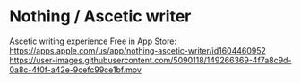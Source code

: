 # Nothing / Ascetic writer
Ascetic writing experience
Free in App Store: https://apps.apple.com/us/app/nothing-ascetic-writer/id1604460952
https://user-images.githubusercontent.com/5090118/149266369-4f7a8c9d-0a8c-4f0f-a42e-9cefc99ce1bf.mov

